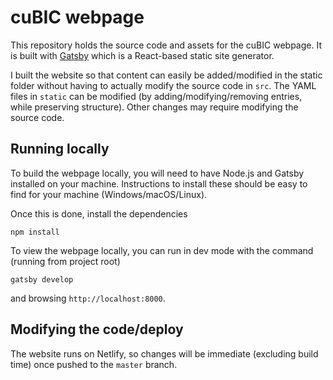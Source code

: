 # cuBIC webpage

This repository holds the source code and assets for the cuBIC webpage. It
is built with [Gatsby](https://www.gatsbyjs.com/) which is a React-based
static site generator.

I built the website so that content can easily be added/modified in the
static folder without having to actually modify the source code in `src`.
The YAML files in `static` can be modified (by adding/modifying/removing entries, while
preserving structure). Other changes may require modifying the source code.

## Running locally

To build the webpage locally, you will need to have Node.js and Gatsby installed
on your machine. Instructions to install these should be easy to find for your
machine (Windows/macOS/Linux).

Once this is done, install the dependencies

```
npm install
```

To view the webpage locally, you can run in dev mode with the command (running
from project root)

```
gatsby develop
```

and browsing `http://localhost:8000`.

## Modifying the code/deploy

The website runs on Netlify, so changes will be immediate (excluding build time)
once pushed to the `master` branch.
